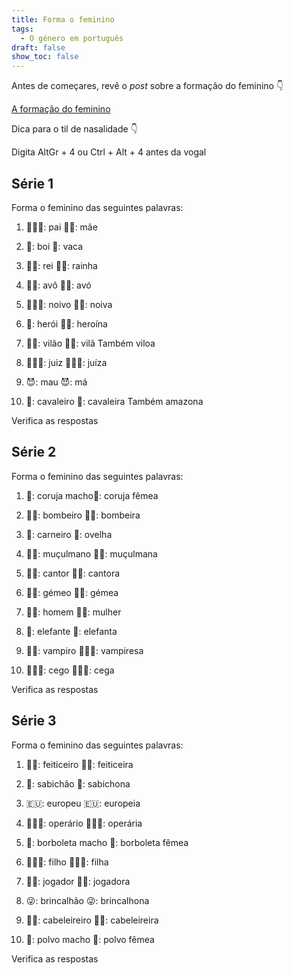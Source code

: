 ```yaml
---
title: Forma o feminino
tags:
  - O género em português
draft: false
show_toc: false
---
```

Antes de começares, revê o *post* sobre a formação do feminino 👇

[A formação do feminino](https://laurarubio.net/posts/a-formacao-do-feminino/)

<article>
Dica para o til de nasalidade 👇

Digita AltGr + 4 ou Ctrl + Alt + 4 antes da vogal
</article>

## Série 1
Forma o feminino das seguintes palavras: 

1. <e-moji>👨🏻‍🍼</e-moji>: <e-answer readonly>pai</e-answer> <e-moji>🤱🏻</e-moji>: <e-answer>mãe</e-answer> 

2. <e-moji>🐂</e-moji>: <e-answer readonly>boi</e-answer> <e-moji>🐄</e-moji>: <e-answer>vaca</e-answer> 

3. <e-moji>🤴🏻</e-moji>: <e-answer readonly>rei</e-answer> <e-moji>👸🏻</e-moji>: <e-answer>rainha</e-answer>

4. <e-moji>👴🏻</e-moji>: <e-answer readonly>avô</e-answer> <e-moji>👵🏻</e-moji>: <e-answer>avó</e-answer>

5. <e-moji>🤵🏻‍♂️</e-moji>: <e-answer readonly>noivo</e-answer> <e-moji>👰🏻</e-moji>: <e-answer>noiva</e-answer>

6. <e-moji>🦸</e-moji>: <e-answer readonly>herói</e-answer> <e-moji>🦸‍♀️</e-moji>: <e-answer>heroína</e-answer>

7. <e-moji>🦹‍♂️</e-moji>: <e-answer readonly>vilão</e-answer> <e-moji>🦹‍♂️</e-moji>: <e-answer>vilã</e-answer> Também <e-answer readonly>viloa</e-answer>

8. <e-moji>🧑🏻‍⚖️</e-moji>: <e-answer readonly>juiz</e-answer> <e-moji>👩🏻‍⚖️</e-moji>: <e-answer>juíza</e-answer>

9. <e-moji>😈</e-moji>: <e-answer readonly>mau</e-answer> <e-moji>😈</e-moji>: <e-answer>má</e-answer>

10. <e-moji>🏇</e-moji>: <e-answer readonly>cavaleiro</e-answer> <e-moji>🏇</e-moji>: <e-answer>cavaleira</e-answer> Também <e-answer readonly>amazona</e-answer>

<e-validate>Verifica as respostas</e-validate>

## Série 2
Forma o feminino das seguintes palavras: 

1. <e-moji>🦉</e-moji>: <e-answer readonly>coruja macho</e-answer><e-moji>🦉</e-moji>: <e-answer>coruja fêmea</e-answer>

2. <e-moji>🧑‍🚒</e-moji>: <e-answer readonly>bombeiro</e-answer> <e-moji>👩‍🚒</e-moji>: <e-answer>bombeira</e-answer>

3. <e-moji>🐏</e-moji>: <e-answer readonly>carneiro</e-answer> <e-moji>🐑</e-moji>: <e-answer>ovelha</e-answer>

4. <e-moji>👳🏼</e-moji>: <e-answer readonly>muçulmano</e-answer> <e-moji>🧕🏼</e-moji>: <e-answer>muçulmana</e-answer>

5. <e-moji>🧑‍🎤</e-moji>: <e-answer readonly>cantor</e-answer> <e-moji>👩‍🎤</e-moji>: <e-answer>cantora</e-answer>

6. <e-moji>👯‍♂️</e-moji>: <e-answer readonly>gémeo</e-answer> <e-moji>👯‍♀️</e-moji>: <e-answer>gémea</e-answer>

7. <e-moji>👨🏽</e-moji>: <e-answer readonly>homem</e-answer> <e-moji>👩🏽</e-moji>: <e-answer>mulher</e-answer>

8. <e-moji>🐘</e-moji>: <e-answer readonly>elefante</e-answer> <e-moji>🐘</e-moji>: <e-answer>elefanta</e-answer>

9. <e-moji>🧛🏻</e-moji>: <e-answer readonly>vampiro</e-answer> <e-moji>🧛🏻‍♀️</e-moji>: <e-answer>vampiresa</e-answer>

10. <e-moji>🧑🏻‍🦯</e-moji>: <e-answer readonly>cego</e-answer> <e-moji>👩🏻‍🦯</e-moji>: <e-answer>cega</e-answer>

<e-validate>Verifica as respostas</e-validate>

## Série 3
Forma o feminino das seguintes palavras: 

1. <e-moji>🧙‍♂️</e-moji>: <e-answer readonly>feiticeiro</e-answer> <e-moji>🧙‍♀️</e-moji>: <e-answer>feiticeira</e-answer>

2. <e-moji>🧐</e-moji>: <e-answer readonly>sabichão</e-answer> <e-moji>🧐</e-moji>: <e-answer>sabichona</e-answer>

3. <e-moji>🇪🇺</e-moji>: <e-answer readonly>europeu</e-answer> <e-moji>🇪🇺</e-moji>: <e-answer>europeia</e-answer>

4. <e-moji>👨🏻‍🏭</e-moji>: <e-answer readonly>operário</e-answer> <e-moji>👩🏻‍🏭</e-moji>: <e-answer>operária</e-answer>

5. <e-moji>🦋</e-moji>: <e-answer readonly>borboleta macho</e-answer> <e-moji>🦋</e-moji>: <e-answer>borboleta fêmea</e-answer>

6. <e-moji>👨‍👩‍👦</e-moji>: <e-answer readonly>filho</e-answer> <e-moji>👨‍👩‍👧</e-moji>: <e-answer>filha</e-answer>

7. <e-moji>🤾‍♂️</e-moji>: <e-answer readonly>jogador</e-answer> <e-moji>🤾‍♀️</e-moji>: <e-answer>jogadora</e-answer>

8. <e-moji>😜</e-moji>: <e-answer readonly>brincalhão</e-answer> <e-moji>😜</e-moji>: <e-answer>brincalhona</e-answer>

9. <e-moji>💇‍♂️</e-moji>: <e-answer readonly>cabeleireiro</e-answer> <e-moji>💇‍♀️</e-moji>: <e-answer>cabeleireira</e-answer>

10. <e-moji>🐙</e-moji>: <e-answer readonly>polvo macho</e-answer> <e-moji>🐙</e-moji>:  <e-answer>polvo fêmea</e-answer>

<e-validate>Verifica as respostas</e-validate>
